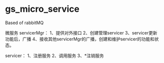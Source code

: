 # gs_micro_service
Based of rabbitMQ

微服务
servicerMgr：
1、提供对外接口
2、创建管理servicer
3、servicer更新功能后，广播
4、接收其他servicerMgr的广播，创建和维护servicer的功能和状态。

servicer：
1、注册服务
2、调用服务
3、*注销服务